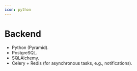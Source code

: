 ```yaml
---
icon: python
---
```


# Backend

* Python (Pyramid).
* PostgreSQL.
* SQLAlchemy.
* Celery + Redis (for asynchronous tasks, e.g., notifications).
